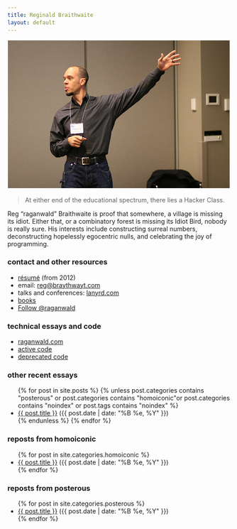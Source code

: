 ```yaml
---
title: Reginald Braithwaite
layout: default
---
```


[![copyright (c) 2008 photojunkie](/assets/images/reg_at_meshu.png)](http://www.flickr.com/photos/photojunkie/2510690700)

> At either end of the educational spectrum, there lies a Hacker Class.

Reg “raganwald” Braithwaite is proof that somewhere, a village is missing its idiot. Either that, or a combinatory forest is missing its Idiot Bird, nobody is really sure. His interests include constructing surreal numbers, deconstructing hopelessly egocentric nulls, and celebrating the joy of programming.

### contact and other resources

* [résumé](/assets/reginald/RegBraithwaite20120423.pdf) (from 2012)
* email: [reg@braythwayt.com](mailto:reg@braythwayt.com)
* talks and conferences: [lanyrd.com](http://lanyrd.com/profile/raganwald/)
* [books](http://leanpub.com/u/raganwald)
* <a href="https://twitter.com/raganwald" class="twitter-follow-button" data-show-count="false">Follow @raganwald</a>
<script>!function(d,s,id){var js,fjs=d.getElementsByTagName(s)[0];if(!d.getElementById(id)){js=d.createElement(s);js.id=id;js.src="//platform.twitter.com/widgets.js";fjs.parentNode.insertBefore(js,fjs);}}(document,"script","twitter-wjs");</script>

### technical essays and code

* [raganwald.com](http://raganwald.com)
* [active code](http://github.com/raganwald)
* [deprecated code](http://github.com/raganwald-deprecated)

### other recent essays

<div class="related">
  <ul>
    {% for post in site.posts %}
      {% unless post.categories contains "posterous" or post.categories contains "homoiconic"or post.categories contains "noindex" or post.tags contains "noindex" %}
        <li>
    <a href="{{ post.url }}">{{ post.title }}</a> (<span>{{ post.date | date: "%B %e, %Y" }}</span>)
        </li>
      {% endunless %}
    {% endfor %}
  </ul>
</div>

### reposts from homoiconic

<div class="related">
  <ul>
    {% for post in site.categories.homoiconic %}
        <li>
    <a href="{{ post.url }}">{{ post.title }}</a> (<span>{{ post.date | date: "%B %e, %Y" }}</span>)
        </li>
    {% endfor %}
  </ul>
</div>

### reposts from posterous

<div class="related">
  <ul>
    {% for post in site.categories.posterous %}
        <li>
    <a href="{{ post.url }}">{{ post.title }}</a> (<span>{{ post.date | date: "%B %e, %Y" }}</span>)
        </li>
    {% endfor %}
  </ul>
</div>